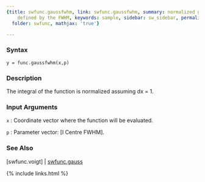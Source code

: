 ```yaml
---
{title: swfunc.gaussfwhm, link: swfunc.gaussfwhm, summary: normalized gaussian function
    defined by the FWHM, keywords: sample, sidebar: sw_sidebar, permalink: swfunc_gaussfwhm,
  folder: swfunc, mathjax: 'true'}

---
```


### Syntax

`y = func.gaussfwhm(x,p)`

### Description

The integral of the function is normalized assuming dx = 1.
 

### Input Arguments

`x`
: Coordinate vector where the function will be evaluated.

`p`
: Parameter vector: [I Centre FWHM].

### See Also

[swfunc.voigt] \| [swfunc.gauss](swfunc_gauss)

{% include links.html %}
